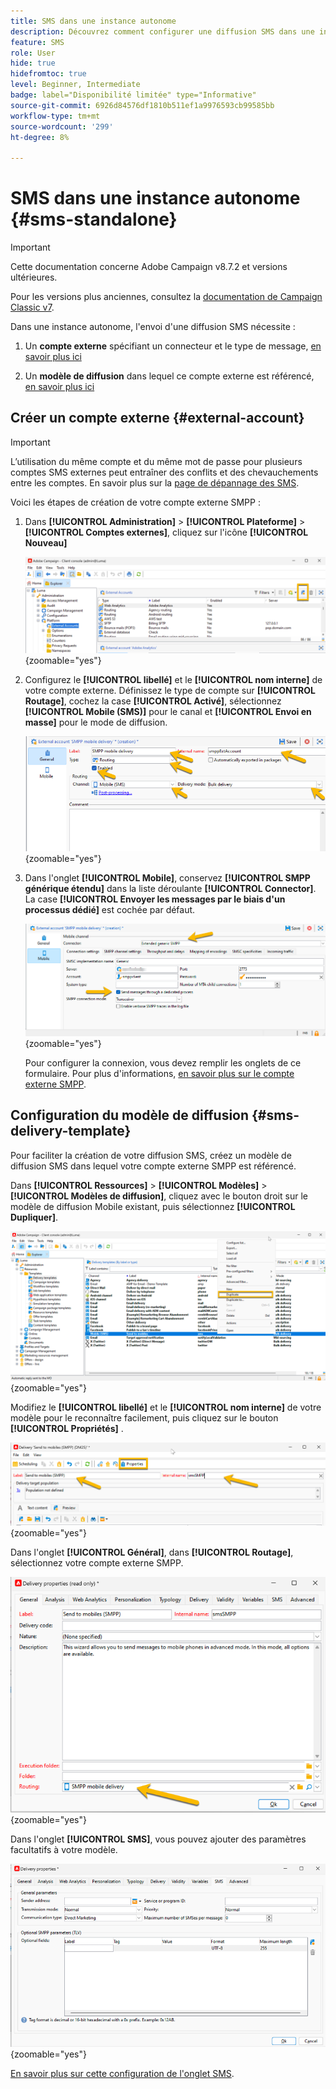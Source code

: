 ```yaml
---
title: SMS dans une instance autonome
description: Découvrez comment configurer une diffusion SMS dans une instance autonome
feature: SMS
role: User
hide: true
hidefromtoc: true
level: Beginner, Intermediate
badge: label="Disponibilité limitée" type="Informative"
source-git-commit: 6926d84576df1810b511ef1a9976593cb99585bb
workflow-type: tm+mt
source-wordcount: '299'
ht-degree: 8%

---
```



# SMS dans une instance autonome {#sms-standalone}

>[!IMPORTANT]
>
>Cette documentation concerne Adobe Campaign v8.7.2 et versions ultérieures.
>
>Pour les versions plus anciennes, consultez la [documentation de Campaign Classic v7](https://experienceleague.adobe.com/en/docs/campaign-classic/using/sending-messages/sending-messages-on-mobiles/sms-set-up/sms-set-up).

Dans une instance autonome, l&#39;envoi d&#39;une diffusion SMS nécessite :

1. Un **compte externe** spécifiant un connecteur et le type de message, [en savoir plus ici](#external-account)

1. Un **modèle de diffusion** dans lequel ce compte externe est référencé, [en savoir plus ici](#sms-delivery-template)

## Créer un compte externe {#external-account}

>[!IMPORTANT]
>
>L’utilisation du même compte et du même mot de passe pour plusieurs comptes SMS externes peut entraîner des conflits et des chevauchements entre les comptes. En savoir plus sur la [page de dépannage des SMS](smpp-connection.md#sms-troubleshooting).

Voici les étapes de création de votre compte externe SMPP :

1. Dans **[!UICONTROL Administration]** > **[!UICONTROL Plateforme]** > **[!UICONTROL Comptes externes]**, cliquez sur l&#39;icône **[!UICONTROL Nouveau]**

   ![](assets/sms_extaccount.png){zoomable="yes"}

1. Configurez le **[!UICONTROL libellé]** et le **[!UICONTROL nom interne]** de votre compte externe. Définissez le type de compte sur **[!UICONTROL Routage]**, cochez la case **[!UICONTROL Activé]**, sélectionnez **[!UICONTROL Mobile (SMS)]** pour le canal et **[!UICONTROL Envoi en masse]** pour le mode de diffusion.

   ![](assets/sms_extaccount_new.png){zoomable="yes"}

1. Dans l&#39;onglet **[!UICONTROL Mobile]**, conservez **[!UICONTROL SMPP générique étendu]** dans la liste déroulante **[!UICONTROL Connector]**.
La case **[!UICONTROL Envoyer les messages par le biais d&#39;un processus dédié]** est cochée par défaut.

   ![](assets/sms_extaccount_connector.png){zoomable="yes"}

   Pour configurer la connexion, vous devez remplir les onglets de ce formulaire. Pour plus d&#39;informations, [en savoir plus sur le compte externe SMPP](smpp-external-account.md#smpp-connection-settings).


## Configuration du modèle de diffusion {#sms-delivery-template}

Pour faciliter la création de votre diffusion SMS, créez un modèle de diffusion SMS dans lequel votre compte externe SMPP est référencé.

Dans **[!UICONTROL Ressources]** > **[!UICONTROL Modèles]** > **[!UICONTROL Modèles de diffusion]**, cliquez avec le bouton droit sur le modèle de diffusion Mobile existant, puis sélectionnez **[!UICONTROL Dupliquer]**.

![](assets/sms_template_duplicate.png){zoomable="yes"}

Modifiez le **[!UICONTROL libellé]** et le **[!UICONTROL nom interne]** de votre modèle pour le reconnaître facilement, puis cliquez sur le bouton **[!UICONTROL Propriétés]** .

![](assets/sms_template_name.png){zoomable="yes"}

Dans l&#39;onglet **[!UICONTROL Général]**, dans **[!UICONTROL Routage]**, sélectionnez votre compte externe SMPP.

![](assets/sms_template_routing.png){zoomable="yes"}

Dans l&#39;onglet **[!UICONTROL SMS]**, vous pouvez ajouter des paramètres facultatifs à votre modèle.

![](assets/sms_template_properties.png){zoomable="yes"}

[En savoir plus sur cette configuration de l&#39;onglet SMS](sms-delivery-settings.md).
